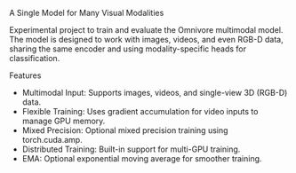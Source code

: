 A Single Model for Many Visual Modalities


Experimental project to train and evaluate the Omnivore multimodal model. The model is designed to work with images, videos, and even RGB-D data, sharing the same encoder and using modality-specific heads for classification. 

Features
* Multimodal Input: Supports images, videos, and single-view 3D (RGB-D) data.
* Flexible Training: Uses gradient accumulation for video inputs to manage GPU memory.
* Mixed Precision: Optional mixed precision training using torch.cuda.amp.
* Distributed Training: Built-in support for multi-GPU training.
* EMA: Optional exponential moving average for smoother training.

